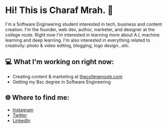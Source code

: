 # Hi! This is Charaf Mrah. 👋 

I'm a Software Engineering student interested in tech, business and content creation. I'm the founder, web dev, author, marketer, and designer at the college route. Right now I'm interested in learning more about A.I, machine learning and deep learning. I'm also interested in everything related to creativity: photo & video editing, blogging, logo design...etc.

## 💻 What I'm working on right now:
* Creating content & marketing at [thecollegeroute.com](https://thecollegeroute.com)
* Getting my Bsc degree in Software Engineering

## 🌐 Where to find me:
* [Instagram](https://instagram.com/charafmrah)
* [Twitter](https://twitter.com/charafmrah)
* [LinkedIn](https://linkedin.com/in/charafmrah)

<!--
**charafmrah/charafmrah** is a ✨ _special_ ✨ repository because its `README.md` (this file) appears on your GitHub profile.

Here are some ideas to get you started:

- 🔭 I’m currently working on ...
- 🌱 I’m currently learning ...
- 👯 I’m looking to collaborate on ...
- 🤔 I’m looking for help with ...
- 💬 Ask me about ...
- 📫 How to reach me: ...
- 😄 Pronouns: ...
- ⚡ Fun fact: ...
-->
